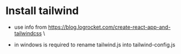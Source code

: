 # Install tailwind
 * use info from https://blog.logrocket.com/create-react-app-and-tailwindcss \

 * in windows is required to rename tailwind.js into tailwind-config.js 